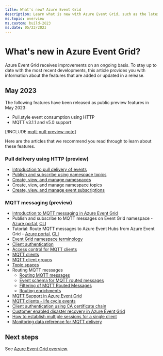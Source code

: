 ```yaml
---
title: What's new? Azure Event Grid
description: Learn what is new with Azure Event Grid, such as the latest release notes, known issues, bug fixes, deprecated functionality, and upcoming changes.
ms.topic: overview
ms.custom: build-2023
ms.date: 05/23/2023
---
```


# What's new in Azure Event Grid?

Azure Event Grid receives improvements on an ongoing basis. To stay up to date with the most recent developments, this article provides you with information about the features that are added or updated in a release. 

## May 2023 

The following features have been released as public preview features in May 2023:

- Pull.style event consumption using HTTP
- MQTT v3.1.1 and v5.0 support

[!INCLUDE [mqtt-pull-preview-note](./includes/mqtt-pull-preview-note.md)]


Here are the articles that we recommend you read through to learn about these features. 

### Pull delivery using HTTP (preview)

- [Introduction to pull delivery of events](pull-delivery-overview.md#pull-delivery-1)
- [Publish and subscribe using namespace topics](publish-events-using-namespace-topics.md)
- [Create, view, and manage namespaces](create-view-manage-namespaces.md)
- [Create, view, and manage namespace topics](create-view-manage-namespace-topics.md)
- [Create, view, and manage event subscriptions](create-view-manage-event-subscriptions.md)

### MQTT messaging (preview)

- [Introduction to MQTT messaging in Azure Event Grid](mqtt-overview.md)
- Publish and subscribe to MQTT messages on Event Grid namespace - [Azure portal](mqtt-publish-and-subscribe-portal.md), [CLI](mqtt-publish-and-subscribe-cli.md)
- Tutorial: Route MQTT messages to Azure Event Hubs from Azure Event Grid - [Azure portal](mqtt-routing-to-event-hubs-portal.md), [CLI](mqtt-routing-to-event-hubs-cli.md)
- [Event Grid namespace terminology](mqtt-event-grid-namespace-terminology.md)
- [Client authentication](mqtt-client-authentication.md)
- [Access control for MQTT clients](mqtt-access-control.md)
- [MQTT clients](mqtt-clients.md)
- [MQTT client groups](mqtt-client-groups.md)
- [Topic spaces](mqtt-topic-spaces.md)
- Routing MQTT messages
    - [Routing MQTT messages](mqtt-routing.md)
    - [Event schema for MQTT routed messages](mqtt-routing-event-schema.md)
    - [Filtering of MQTT Routed Messages](mqtt-routing-filtering.md)
    - [Routing enrichments](mqtt-routing-enrichment.md)
- [MQTT Support in Azure Event Grid](mqtt-support.md)
- [MQTT clients - life cycle events](mqtt-client-life-cycle-events.md)
- [Client authentication using CA certificate chain](mqtt-certificate-chain-client-authentication.md)
- [Customer enabled disaster recovery in Azure Event Grid](custom-disaster-recovery-client-side.md)
- [How to establish multiple sessions for a single client](mqtt-establishing-multiple-sessions-per-client.md)
- [Monitoring data reference for MQTT delivery](monitor-mqtt-delivery-reference.md)

## Next steps
See [Azure Event Grid overview](overview.md).
